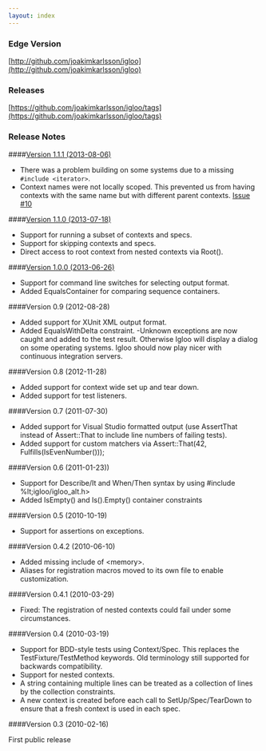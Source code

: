 ```yaml
---
layout: index
---
```


### Edge Version

[http://github.com/joakimkarlsson/igloo](http://github.com/joakimkarlsson/igloo)

### Releases

[https://github.com/joakimkarlsson/igloo/tags](https://github.com/joakimkarlsson/igloo/tags)

### Release Notes

####[Version 1.1.1 (2013-08-06)](https://github.com/joakimkarlsson/igloo/releases/tag/igloo.1.1.1)

- There was a problem building on some systems due to a missing `#include <iterator>`.
- Context names were not locally scoped. This prevented us from having contexts with the same name but with different parent contexts. [Issue #10](https://github.com/joakimkarlsson/igloo/issues/10)

####[Version 1.1.0 (2013-07-18)](https://github.com/joakimkarlsson/igloo/releases/tag/igloo.1.1.0)

- Support for running a subset of contexts and specs.
- Support for skipping contexts and specs.
- Direct access to root context from nested contexts via Root().

####[Version 1.0.0 (2013-06-26)](https://github.com/joakimkarlsson/igloo/releases/tag/igloo.1.0.0)

- Support for command line switches for selecting output format. 
- Added EqualsContainer for comparing sequence containers. 

####Version 0.9 (2012-08-28)

- Added support for XUnit XML output format. 
- Added EqualsWithDelta constraint. 
-Unknown exceptions are now caught and added to the test result. Otherwise Igloo will display a dialog on some operating systems. Igloo should now play nicer with continuous integration servers.

####Version 0.8 (2012-11-28)

- Added support for context wide set up and tear down. 
- Added support for test listeners. 

####Version 0.7 (2011-07-30)

- Added support for Visual Studio formatted output (use AssertThat instead of Assert::That to include line numbers of failing tests). 
- Added support for custom matchers via Assert::That(42, Fulfills(IsEvenNumber())); 

####Version 0.6 (2011-01-23))

- Support for Describe/It and When/Then syntax by using #include %lt;igloo/igloo_alt.h&gt;
- Added IsEmpty() and Is().Empty() container constraints

####Version 0.5 (2010-10-19)

- Support for assertions on exceptions.

####Version 0.4.2 (2010-06-10)

- Added missing include of &lt;memory&gt;.
- Aliases for registration macros moved to its own file to enable customization.

####Version 0.4.1 (2010-03-29)

- Fixed: The registration of nested contexts could fail under some circumstances.

####Version 0.4 (2010-03-19)

- Support for BDD-style tests using Context/Spec. This replaces the TestFixture/TestMethod keywords. Old terminology still supported for backwards compatibility.
- Support for nested contexts.
- A string containing multiple lines can be treated as a collection of lines by the collection constraints.
- A new context is created before each call to SetUp/Spec/TearDown to ensure that a fresh context is used in each spec.

####Version 0.3 (2010-02-16)

First public release
